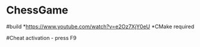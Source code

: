 # ChessGame
#build
*https://www.youtube.com/watch?v=e2Oz7XjY0eU
*CMake required

#Cheat activation - press F9
